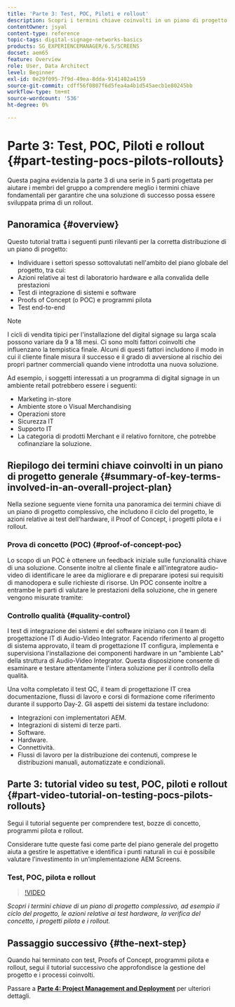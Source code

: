 ```yaml
---
title: 'Parte 3: Test, POC, Piloti e rollout'
description: Scopri i termini chiave coinvolti in un piano di progetto complessivo, ad esempio il ciclo del progetto, le azioni relative ai test hardware, la bozza di concetto, i progetti pilota e i rollout.
contentOwner: jsyal
content-type: reference
topic-tags: digital-signage-networks-basics
products: SG_EXPERIENCEMANAGER/6.5/SCREENS
docset: aem65
feature: Overview
role: User, Data Architect
level: Beginner
exl-id: 0e29f095-7f9d-49ea-8dda-9141402a4159
source-git-commit: cdff56f0807f6d5fea4a4b1d545aecb1e80245bb
workflow-type: tm+mt
source-wordcount: '536'
ht-degree: 0%

---
```


# Parte 3: Test, POC, Piloti e rollout {#part-testing-pocs-pilots-rollouts}

Questa pagina evidenzia la parte 3 di una serie in 5 parti progettata per aiutare i membri del gruppo a comprendere meglio i termini chiave fondamentali per garantire che una soluzione di successo possa essere sviluppata prima di un rollout.

## Panoramica {#overview}

Questo tutorial tratta i seguenti punti rilevanti per la corretta distribuzione di un piano di progetto:

* Individuare i settori spesso sottovalutati nell&#39;ambito del piano globale del progetto, tra cui:
* Azioni relative ai test di laboratorio hardware e alla convalida delle prestazioni
* Test di integrazione di sistemi e software
* Proofs of Concept (o POC) e programmi pilota
* Test end-to-end

>[!NOTE]
>
>I cicli di vendita tipici per l&#39;installazione del digital signage su larga scala possono variare da 9 a 18 mesi. Ci sono molti fattori coinvolti che influenzano la tempistica finale. Alcuni di questi fattori includono il modo in cui il cliente finale misura il successo e il grado di avversione al rischio dei propri partner commerciali quando viene introdotta una nuova soluzione.

Ad esempio, i soggetti interessati a un programma di digital signage in un ambiente retail potrebbero essere i seguenti:

* Marketing in-store
* Ambiente store o Visual Merchandising
* Operazioni store
* Sicurezza IT
* Supporto IT
* La categoria di prodotti Merchant e il relativo fornitore, che potrebbe cofinanziare la soluzione.

## Riepilogo dei termini chiave coinvolti in un piano di progetto generale {#summary-of-key-terms-involved-in-an-overall-project-plan}

Nella sezione seguente viene fornita una panoramica dei termini chiave di un piano di progetto complessivo, che includono il ciclo del progetto, le azioni relative ai test dell&#39;hardware, il Proof of Concept, i progetti pilota e i rollout.

### Prova di concetto (POC) {#proof-of-concept-poc}

Lo scopo di un POC è ottenere un feedback iniziale sulle funzionalità chiave di una soluzione. Consente inoltre al cliente finale e all&#39;integratore audio-video di identificare le aree da migliorare e di preparare ipotesi sui requisiti di manodopera e sulle richieste di risorse. Un POC consente inoltre a entrambe le parti di valutare le prestazioni della soluzione, che in genere vengono misurate tramite:

### Controllo qualità {#quality-control}

I test di integrazione dei sistemi e del software iniziano con il team di progettazione IT di Audio-Video Integrator. Facendo riferimento al progetto di sistema approvato, il team di progettazione IT configura, implementa e supervisiona l&#39;installazione dei componenti hardware in un &quot;ambiente Lab&quot; della struttura di Audio-Video Integrator. Questa disposizione consente di esaminare e testare attentamente l&#39;intera soluzione per il controllo della qualità.

Una volta completato il test QC, il team di progettazione IT crea documentazione, flussi di lavoro e corsi di formazione come riferimento durante il supporto Day-2. Gli aspetti dei sistemi da testare includono:

* Integrazioni con implementatori AEM.
* Integrazioni di sistemi di terze parti.
* Software.
* Hardware.
* Connettività.
* Flussi di lavoro per la distribuzione dei contenuti, comprese le distribuzioni manuali, automatizzate e condizionali.

## Parte 3: tutorial video su test, POC, piloti e rollout {#part-video-tutorial-on-testing-pocs-pilots-rollouts}

Segui il tutorial seguente per comprendere test, bozze di concetto, programmi pilota e rollout.

Considerare tutte queste fasi come parte del piano generale del progetto aiuta a gestire le aspettative e identifica i punti naturali in cui è possibile valutare l’investimento in un’implementazione AEM Screens.

### Test, POC, pilota e rollout

>[!VIDEO](https://video.tv.adobe.com/v/28405)

*Scopri i termini chiave di un piano di progetto complessivo, ad esempio il ciclo del progetto, le azioni relative ai test hardware, la verifica del concetto, i progetti pilota e i rollout.*

## Passaggio successivo {#the-next-step}

Quando hai terminato con test, Proofs of Concept, programmi pilota e rollout, segui il tutorial successivo che approfondisce la gestione del progetto e i processi coinvolti.

Passare a **[Parte 4: Project Management and Deployment](project-management-and-deployment.md)** per ulteriori dettagli.
